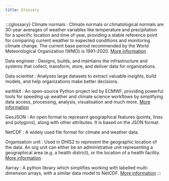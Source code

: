 ```yaml
---
title: Glossary
---
```


:::{glossary}
Climate normals
: Climate normals or climatological normals are 30-year averages of weather variables like temperature and precipitation for a specific location and time of year, providing a stable reference point for comparing current weather to expected conditions and monitoring climate change. The current base period recommended by the World Meteorological Organization (WMO) is 1991–2020. [More information](https://community.wmo.int/en/activity-areas/climate-services/climate-products-and-initiatives/wmo-climatological-normals)

Data engineer
: Designs, builds, and maintains the infrastructure and systems that collect, transform, store, and deliver data for organizations.

Data scientist
: Analyzes large datasets to extract valuable insights, build models, and help organizations make better decisions.

earthkit
: An open-source Python project led by ECMWF, providing powerful tools for speeding up weather and climate science workflows by simplifying data access, processing, analysis, visualisation and much more. [More information](https://ecmwf.github.io/earthkit-website/)

GeoJSON
: An open format to represent geographical features (points, lines and polygons), along with other attributes. It is based on the JSON format.

NetCDF
: A widely used file format for climate and weather data.

Organisation unit
: Used in DHIS2 to represent the geographic location of the data. An org unit can either be an administrative unit representing a geographical area (e.g. a health district), or the location of a health facility. [More information](https://docs.dhis2.org/en/implement/database-design/organisation-units.html)

Xarray
: A python library which simplifies working with labelled multi-dimension arrays, with a similar data model to NetCDF. [More information](https://xarray.dev/)
:::
